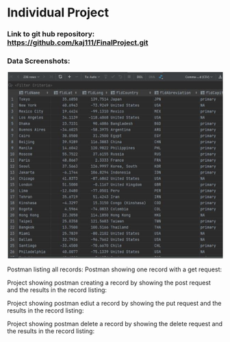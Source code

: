 # Individual Project

### Link to git hub repository: https://github.com/kaj111/FinalProject.git

### Data Screenshots:   
![image](screenshots/imageone.JPG)

Postman listing all records: 
Postman showing one record with a get request: 

Project showing postman creating a record by showing the post request and the results in the record listing: 

Project showing postman ediut a record by showing the put request and the results in the record listing: 

Project showing postman delete a record by showing the delete request and the results in the record listing:

